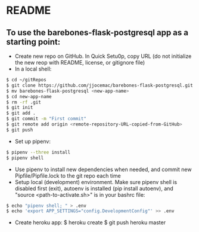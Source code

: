 # README

## To use the barebones-flask-postgresql app as a starting point:
- Create new repo on GitHub. In Quick Setu0p, copy URL (do not initialize the new reop with README, license, or gitignore file)
- In a local shell:
```sh
$ cd ~/gitRepos
$ git clone https://github.com/jjocemac/barebones-flask-postgresql.git
$ mv barebones-flask-postgresql <new-app-name>
$ cd new-app-name
$ rm -rf .git
$ git init
$ git add .
$ git commit -m "First commit"
$ git remote add origin <remote-repository-URL-copied-from-GitHub>
$ git push
```
- Set up pipenv:
```sh
$ pipenv --three install
$ pipenv shell
```
- Use pipenv to install new dependencies when needed, and commit new Pipfile/Pipfile.lock to the git repo each time
- Setup local (development) environment. Make sure pipenv shell is disabled first (exit), autoenv is installed (pip install autoenv), and "source <path-to-activate.sh>" is in your bashrc file:
```sh
$ echo "pipenv shell; " > .env
$ echo 'export APP_SETTINGS="config.DevelopmentConfig"' >> .env
```
- Create heroku app:
$ heroku create <unique-app-name>
$ git push heroku master
